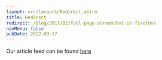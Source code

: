 ```yaml
---
layout: src/layouts/Redirect.astro
title: Redirect
redirect: /blog/2017/02/full-page-screenshot-in-firefox/
navMenu: false
pubDate: 2022-09-17
---
```

<div>
Our article feed can be found <a href="/blog/2017/02/full-page-screenshot-in-firefox/">here</a>
</div>
